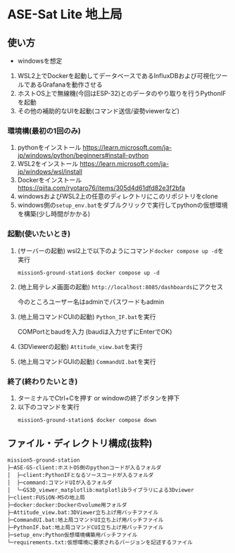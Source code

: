 # ASE-Sat Lite 地上局

## 使い方
- windowsを想定
1. WSL2上でDockerを起動してデータベースであるInfluxDBおよび可視化ツールであるGrafanaを動作させる
1. ホストOS上で無線機(今回はESP-32)とのデータのやり取りを行うPythonIFを起動
1. その他の補助的なUIを起動(コマンド送信/姿勢viewerなど)

### 環境構(最初の1回のみ)
1. pythonをインストール
    https://learn.microsoft.com/ja-jp/windows/python/beginners#install-python
1. WSL2をインストール
    https://learn.microsoft.com/ja-jp/windows/wsl/install
1. Dockerをインストール
    https://qiita.com/ryotaro76/items/305d4d61dfd82e3f2bfa
1. windowsおよびWSL2上の任意のディレクトリにこのリポジトリをclone
1. windows側の`setup_env.bat`をダブルクリックで実行してpythonの仮想環境を構築(少し時間がかかる)

### 起動(使いたいとき)
1. (サーバーの起動) wsl2上で以下のようにコマンド`docker compose up -d`を実行
    ```
    mission5-ground-station$ docker compose up -d
    ```
1. (地上局テレメ画面の起動) `http://localhost:8085/dashboards`にアクセス
    
    今のところユーザー名はadminでパスワードもadmin
1. (地上局コマンドCUIの起動) `Python_IF.bat`を実行

    COMPortとbaudを入力 (baudは入力せずにEnterでOK)
1. (3DViewerの起動) `Attitude_view.bat`を実行
1. (地上局コマンドGUIの起動) `CommandUI.bat`を実行


### 終了(終わりたいとき)
1. ターミナルでCtrl+Cを押す or windowの終了ボタンを押下
1. 以下のコマンドを実行
    ```
    mission5-ground-station$ docker compose down
    ```

## ファイル・ディレクトリ構成(抜粋)

    mission5-ground-station
    ├─ASE-GS-client:ホストOS側のpythonコードが入るフォルダ
    │  ├─client:PythonIFとなるソースコードが入るフォルダ
    │  ├─command:コマンドUIが入るフォルダ
    │  └─GS3D_viewer_matplotlib:matplotlibライブラリによる3Dviewer
    ├─client:FUSiON-M5の地上局
    ├─docker:docker:Dockerのvolume用フォルダ
    ├─Attitude_view.bat:3DViewer立ち上げ用バッチファイル
    ├─CommandUI.bat:地上局コマンドUI立ち上げ用バッチファイル
    ├─PythonIF.bat:地上局コマンドCUI立ち上げ用バッチファイル
    ├─setup_env:Python仮想環境構築用バッチファイル
    └─requirements.txt:仮想環境に要求されるバージョンを記述するファイル
